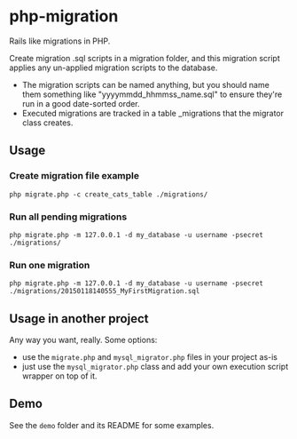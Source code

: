 # php-migration

Rails like migrations in PHP.

Create migration .sql scripts in a migration folder, and this migration script applies any un-applied migration scripts to the database.

* The migration scripts can be named anything, but you should name them something like "yyyymmdd_hhmmss_name.sql" to ensure they're run in a good date-sorted order.
* Executed migrations are tracked in a table _migrations that the migrator class creates.

## Usage

### Create migration file example

```
php migrate.php -c create_cats_table ./migrations/
```

### Run all pending migrations

```
php migrate.php -m 127.0.0.1 -d my_database -u username -psecret ./migrations/
```

### Run one migration

```
php migrate.php -m 127.0.0.1 -d my_database -u username -psecret ./migrations/20150118140555_MyFirstMigration.sql
```

## Usage in another project

Any way you want, really.  Some options:

* use the `migrate.php` and `mysql_migrator.php` files in your project as-is
* just use the `mysql_migrator.php` class and add your own execution script wrapper on top of it.

## Demo

See the `demo` folder and its README for some examples.